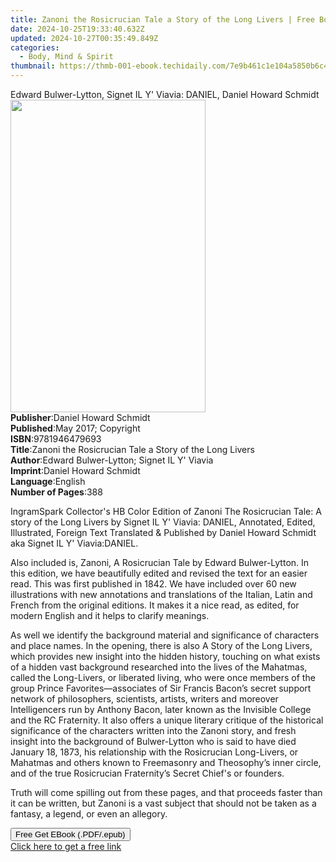 ```yaml
---
title: Zanoni the Rosicrucian Tale a Story of the Long Livers | Free Book
date: 2024-10-25T19:33:40.632Z
updated: 2024-10-27T00:35:49.849Z
categories:
  - Body, Mind & Spirit
thumbnail: https://thmb-001-ebook.techidaily.com/7e9b461c1e104a5850b6c4e3d4905e9f8cc807d6a142d94f7f15d25b36e876ae.jpg
---
```

<main id="book-container">
  <div class="flex flex-col">
    <div class="book-brief flex-1 py-6 px-4 sm:p-6 md:py-10 md:px-8">
      <!-- brief-->
      <div class="book-brief-main">
        Edward Bulwer-Lytton, Signet IL Y' Viavia: DANIEL, Daniel Howard Schmidt
      </div>
    </div>
    <div
      class="book-meta-info flex-1 grid gap-4 col-start-1 col-end-3 row-start-1 sm:mb-6 sm:grid-cols-4 lg:gap-6 lg:col-start-2 lg:row-end-6 lg:row-span-6 lg:mb-0"
    >
      <div
        class="book-meta-info-left place-content-center mt-4 p-4 text-sm leading-6 col-start-2 col-span-2 dark:text-slate-400"
      >
        <img
          class="w-full h-500 object-cover rounded-lg sm:h-255 sm:col-span-2 lg:col-span-full"
          src="https://img-001-ebook.techidaily.com/47e7c8881202336cf209dbdf94ac0ebfbeabbd485b50cfb5a9b4b26bb791b0db.jpg"
          alt=""
          width="312"
          height="500"
        />
      </div>
      <div
        class="book-meta-info-right mt-2 col-start-1 row-start-2 col-span-3 self-center"
      >
        <!-- meta data  -->
        <div class="flex flex-col px-4 md:px-8">
          <div class="flex-1">
            <strong>Publisher</strong>:<span class="px-2"
              >Daniel Howard Schmidt</span
            >
          </div>
          <div class="flex-1">
            <strong>Published</strong>:<span class="px-2"
              >May 2017; Copyright</span
            >
          </div>
          <div class="flex-1">
            <strong>ISBN</strong>:<span class="px-2">9781946479693</span>
          </div>
          <div class="flex-1">
            <strong>Title</strong>:<span class="px-2"
              >Zanoni the Rosicrucian Tale a Story of the Long Livers</span
            >
          </div>
          <div class="flex-1">
            <strong>Author</strong>:<span class="px-2"
              >Edward Bulwer-Lytton; Signet IL Y&#39; Viavia</span
            >
          </div>
          <div class="flex-1">
            <strong>Imprint</strong>:<span class="px-2"
              >Daniel Howard Schmidt</span
            >
          </div>
          <div class="flex-1">
            <strong>Language</strong>:<span class="px-2">English</span>
          </div>
          <div class="flex-1">
            <strong>Number of Pages</strong>:<span class="px-2">388</span>
          </div>
        </div>
      </div>
    </div>
    <div class="book-description flex-1 py-6 px-4 sm:p-6 md:py-10 md:px-8">
      <div class="book-description-main">
        <div accordion-content="" id="description">
          <p>
            IngramSpark Collector's HB Color Edition of Zanoni The Rosicrucian
            Tale: A story of the Long Livers by Signet IL Y' Viavia: DANIEL,
            Annotated, Edited, Illustrated, Foreign Text Translated &amp;
            Published by Daniel Howard Schmidt aka Signet IL Y' Viavia:DANIEL.
          </p>
          <p>
            Also included is, Zanoni, A Rosicrucian Tale by Edward
            Bulwer-Lytton. In this edition, we have beautifully edited and
            revised the text for an easier read. This was first published in
            1842. We have included over 60 new illustrations with new
            annotations and translations of the Italian, Latin and French from
            the original editions. It makes it a nice read, as edited, for
            modern English and it helps to clarify meanings.
          </p>
          <p>
            As well we identify the background material and significance of
            characters and place names. In the opening, there is also A Story of
            the Long Livers, which provides new insight into the hidden history,
            touching on what exists of a hidden vast background researched into
            the lives of the Mahatmas, called the Long-Livers, or liberated
            living, who were once members of the group Prince
            Favorites—associates of Sir Francis Bacon’s secret support network
            of philosophers, scientists, artists, writers and moreover
            Intelligencers run by Anthony Bacon, later known as the Invisible
            College and the RC Fraternity. It also offers a unique literary
            critique of the historical significance of the characters written
            into the Zanoni story, and fresh insight into the background of
            Bulwer-Lytton who is said to have died January 18, 1873, his
            relationship with the Rosicrucian Long-Livers, or Mahatmas and
            others known to Freemasonry and Theosophy’s inner circle, and of the
            true Rosicrucian Fraternity’s Secret Chief's or founders.
          </p>
          <p>
            Truth will come spilling out from these pages, and that proceeds
            faster than it can be written, but Zanoni is a vast subject that
            should not be taken as a fantasy, a legend, or even an allegory.
          </p>
        </div>
        <div class="accordion-fader"></div>
      </div>
    </div>
    <div class="book-excerpts flex-1 py-6 px-4 sm:p-6 md:py-10 md:px-8"></div>
    <div
      class="book-about-author flex-1 py-6 px-4 sm:p-6 md:py-10 md:px-8"
    ></div>
    <div class="book-free-get flex-1 py-6 px-4 sm:p-6 md:py-10 md:px-8">
      <button
        id="btn-free-get"
        class="bg-blue-500 hover:bg-blue-700 text-white font-bold py-2 px-4 rounded"
      >
        Free Get EBook (.PDF/.epub)
      </button>
      <div id="countdown-display" class="px-2 text-lg mt-2"></div>
      <a
        id="free-link"
        class="hidden bg-blue-500 hover:bg-blue-700 text-white font-bold py-2 px-4 rounded"
        href="https://www.ebooks.com/en-us/book/209850648/zanoni-the-rosicrucian-tale-a-story-of-the-long-livers/edward-bulwer-lytton/"
        target="_blank"
        >Click here to get a free link</a
      >
    </div>
    <script>
      let countdownTime = 0;
      let countdownInterval = null;
      document
        .getElementById('btn-free-get')
        .addEventListener('click', startCountdown);
      function startCountdown() {
        countdownTime = new Date().getTime() + 60000 * 3;
        countdownInterval = setInterval(updateCountdown, 1000);
        document.getElementById('btn-free-get').disabled = true;
        document
          .getElementById('btn-free-get')
          .classList.add('bg-gray-500', 'cursor-not-allowed');
      }
      function updateCountdown() {
        let currentTime = new Date().getTime();
        let timeLeft = countdownTime - currentTime;
        let secondsLeft = Math.floor(timeLeft / 1000);
        document.getElementById('countdown-display').innerHTML =
          `Remaining time: ${secondsLeft} seconds.`;
        if (secondsLeft <= 0) {
          clearInterval(countdownInterval);
          document.getElementById('btn-free-get').classList.add('hidden');
          document.getElementById('free-link').classList.remove('hidden');
          document.getElementById('countdown-display').innerHTML = '';
        }
      }
    </script>
  </div>
</main>

<ins class="adsbygoogle"
      style="display:block"
      data-ad-client="ca-pub-7571918770474297"
      data-ad-slot="8358498916"
      data-ad-format="auto"
      data-full-width-responsive="true"></ins>
    